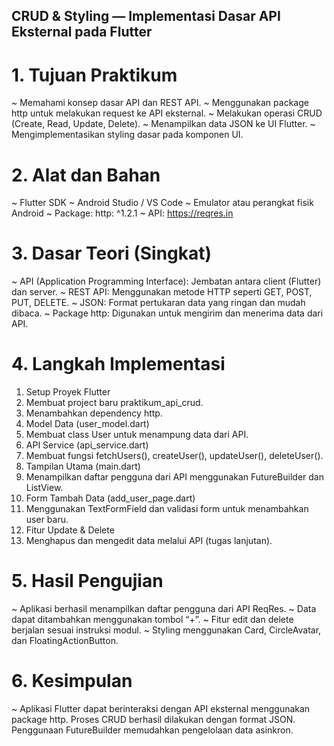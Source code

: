 ## CRUD & Styling — Implementasi Dasar API Eksternal pada Flutter

# 1. Tujuan Praktikum

~ Memahami konsep dasar API dan REST API.
~ Menggunakan package http untuk melakukan request ke API eksternal.
~ Melakukan operasi CRUD (Create, Read, Update, Delete).
~ Menampilkan data JSON ke UI Flutter.
~ Mengimplementasikan styling dasar pada komponen UI.

# 2. Alat dan Bahan

~ Flutter SDK
~ Android Studio / VS Code
~ Emulator atau perangkat fisik Android
~ Package: http: ^1.2.1
~ API: https://reqres.in

# 3. Dasar Teori (Singkat)

~ API (Application Programming Interface): Jembatan antara client (Flutter) dan server.
~ REST API: Menggunakan metode HTTP seperti GET, POST, PUT, DELETE.
~ JSON: Format pertukaran data yang ringan dan mudah dibaca.
~ Package http: Digunakan untuk mengirim dan menerima data dari API.

# 4. Langkah Implementasi

1. Setup Proyek Flutter
2. Membuat project baru praktikum_api_crud.
3. Menambahkan dependency http.
4. Model Data (user_model.dart)
5. Membuat class User untuk menampung data dari API.
6. API Service (api_service.dart)
7. Membuat fungsi fetchUsers(), createUser(), updateUser(), deleteUser().
8. Tampilan Utama (main.dart)
9. Menampilkan daftar pengguna dari API menggunakan FutureBuilder dan ListView.
10. Form Tambah Data (add_user_page.dart)
11. Menggunakan TextFormField dan validasi form untuk menambahkan user baru.
12. Fitur Update & Delete
13. Menghapus dan mengedit data melalui API (tugas lanjutan).

# 5. Hasil Pengujian

~ Aplikasi berhasil menampilkan daftar pengguna dari API ReqRes.
~ Data dapat ditambahkan menggunakan tombol “+”.
~ Fitur edit dan delete berjalan sesuai instruksi modul.
~ Styling menggunakan Card, CircleAvatar, dan FloatingActionButton.

# 6. Kesimpulan

~ Aplikasi Flutter dapat berinteraksi dengan API eksternal menggunakan package http.
Proses CRUD berhasil dilakukan dengan format JSON.
Penggunaan FutureBuilder memudahkan pengelolaan data asinkron.
